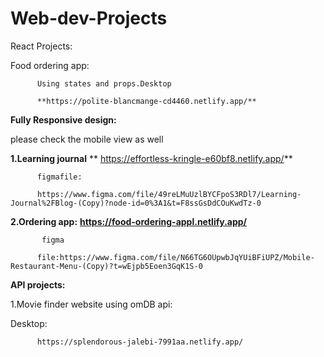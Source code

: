 # Web-dev-Projects

React Projects:

Food ordering app:

          Using states and props.Desktop

          **https://polite-blancmange-cd4460.netlify.app/**


**Fully Responsive design:**

please check the mobile view as well

**1.Learning journal**
          ** https://effortless-kringle-e60bf8.netlify.app/**

          figmafile:

          https://www.figma.com/file/49reLMuUzlBYCFpoS3RDl7/Learning-Journal%2FBlog-(Copy)?node-id=0%3A1&t=F8ssGsDdCOuKwdTz-0


**2.Ordering app:**
          **https://food-ordering-appl.netlify.app/**

           figma

          file:https://www.figma.com/file/N66TG6OUpwbJqYUiBFiUPZ/Mobile-Restaurant-Menu-(Copy)?t=wEjpb5Eoen3GqK1S-0

**API projects:**

1.Movie finder website using omDB api:

Desktop:

          https://splendorous-jalebi-7991aa.netlify.app/


